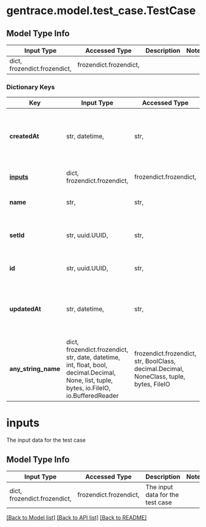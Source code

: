 # gentrace.model.test_case.TestCase

## Model Type Info
Input Type | Accessed Type | Description | Notes
------------ | ------------- | ------------- | -------------
dict, frozendict.frozendict,  | frozendict.frozendict,  |  | 

### Dictionary Keys
Key | Input Type | Accessed Type | Description | Notes
------------ | ------------- | ------------- | ------------- | -------------
**createdAt** | str, datetime,  | str,  | The date and time when the test case was created | value must conform to RFC-3339 date-time
**[inputs](#inputs)** | dict, frozendict.frozendict,  | frozendict.frozendict,  | The input data for the test case | 
**name** | str,  | str,  | The name of the test case | 
**setId** | str, uuid.UUID,  | str,  | The ID of the test set that the test case belongs to | value must be a uuid
**id** | str, uuid.UUID,  | str,  | The ID of the test case | value must be a uuid
**updatedAt** | str, datetime,  | str,  | The date and time when the test case was last updated | value must conform to RFC-3339 date-time
**any_string_name** | dict, frozendict.frozendict, str, date, datetime, int, float, bool, decimal.Decimal, None, list, tuple, bytes, io.FileIO, io.BufferedReader | frozendict.frozendict, str, BoolClass, decimal.Decimal, NoneClass, tuple, bytes, FileIO | any string name can be used but the value must be the correct type | [optional]

# inputs

The input data for the test case

## Model Type Info
Input Type | Accessed Type | Description | Notes
------------ | ------------- | ------------- | -------------
dict, frozendict.frozendict,  | frozendict.frozendict,  | The input data for the test case | 

[[Back to Model list]](../../README.md#documentation-for-models) [[Back to API list]](../../README.md#documentation-for-api-endpoints) [[Back to README]](../../README.md)

